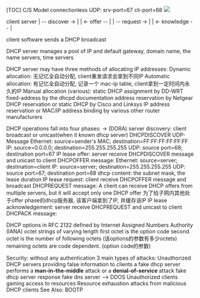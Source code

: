 [TOC]
C/S Model
connectionless
UDP: srv-port=67 cli-port=68
![](https://en.wikipedia.org/wiki/Dynamic_Host_Configuration_Protocol#/media/File:DHCP_session.svg)

client             server
   | --  discover -> |
   | <-   offer   -- |
   | --  request  -> |
   | <- knowledge -- |

client software sends a DHCP broadcast

DHCP server manages a pool of IP and
  default gateway,
  domain name,
  the name servers,
  time servers

DHCP server may have three methods of allocating IP addresses:
  Dynamic allocation:    无记忆全自动分配, client重发请求会拿到不同IP
  Automatic allocation:  有记忆全自动分配, 记录一个 mac-ip table, client拿到一定时间内永久的IP
  Manual allocation (various):
    static DHCP assignment by DD-WRT
    fixed-address by the dhcpd documentation
    address reservation by Netgear
    DHCP reservation or static DHCP by Cisco and Linksys
    IP address reservation or MAC/IP address binding by various other router manufacturers

DHCP operations fall into four phases: -> (DORA)
  server discovery:         client broadcast or unicast(when it known dhcp server)
    DHCPDISCOVER UDP-Message
    Ethernet: source=sender's MAC; destination=FF:FF:FF:FF:FF:FF
    IP:  source=0.0.0.0;  destination=255.255.255.255
    UDP: source port=68;  destination port=67
  IP lease offer:           server receive DHCPDISCOVER message and unicast to client
    DHCPOFFER message:
    Ethernet: source=server; destination=client
    IP:  source=server;   destination=255.255.255.255 
    UDP: source port=67;  destination port=68
        dhcp content:  the subnet mask, the lease duration 
  IP lease request:         client receive  DHCPOFFER message and broadcast
    DHCPREQUEST message:
    A client can receive DHCP offers from multiple servers, but it will accept only one DHCP offer
    为了给子网内其他处于offer phase的dhcp服务器, 该客户端拿到了IP, 并缓存该IP
  IP lease acknowledgement: server receive DHCPREQUEST and unicast to client
    DHCPACK message:

DHCP options
  in RFC 2132
  defined by Internet Assigned Numbers Authority (IANA)
  octet strings of varying length
    first octet is the option code
    second octet is the number of following octets (该options的参数有多少octets)
    remaining octets are code dependent.           (option code的参数)

Security:
  without any authentication
  3 main types of attacks:
    Unauthorized DHCP servers providing false information to clients
      a fake dhcp server performs a **man-in-the-middle** attack or a **denial-of-service** attack
      fake dhcp server response fake dns server --> DDOS
    Unauthorized clients gaining access to resources
    Resource exhaustion attacks from malicious DHCP clients
See Also:
  BOOTP
